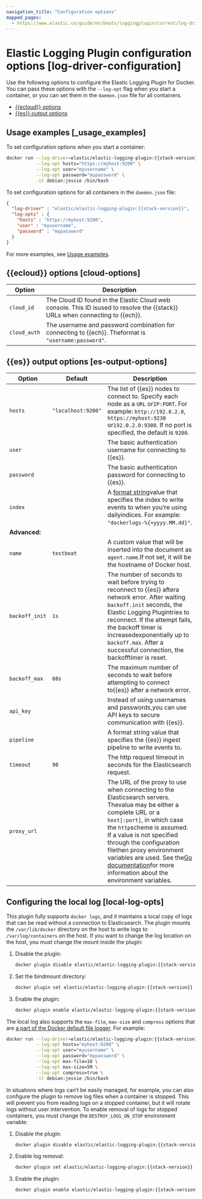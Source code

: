```yaml
---
navigation_title: "Configuration options"
mapped_pages:
  - https://www.elastic.co/guide/en/beats/loggingplugin/current/log-driver-configuration.html
---
```


# Elastic Logging Plugin configuration options [log-driver-configuration]


Use the following options to configure the Elastic Logging Plugin for Docker. You can pass these options with the `--log-opt` flag when you start a container, or you can set them in the `daemon.json` file for all containers.

* [{{ecloud}} options](#cloud-options)
* [{{es}} output options](#es-output-options)


## Usage examples [_usage_examples]

To set configuration options when you start a container:

```sh subs=true
docker run --log-driver=elastic/elastic-logging-plugin:{{stack-version}} \
           --log-opt hosts="https://myhost:9200" \
           --log-opt user="myusername" \
           --log-opt password="mypassword" \
           -it debian:jessie /bin/bash
```

To set configuration options for all containers in the `daemon.json` file:

```json subs=true
{
  "log-driver" : "elastic/elastic-logging-plugin:{{stack-version}}",
  "log-opts" : {
    "hosts" : "https://myhost:9200",
    "user" : "myusername",
    "password" : "mypassword"
  }
}
```

For more examples, see [Usage examples](/reference/loggingplugin/log-driver-usage-examples.md).


## {{ecloud}} options [cloud-options]

| Option | Description |
| --- | --- |
| `cloud_id` | The Cloud ID found in the Elastic Cloud web console. This ID isused to resolve the {{stack}} URLs when connecting to {{ech}}. |
| `cloud_auth` | The username and password combination for connecting to {{ech}}. Theformat is `"username:password"`. |


## {{es}} output options [es-output-options]

| Option | Default | Description |
| --- | --- | --- |
| `hosts` | `"localhost:9200"` | The list of {{es}} nodes to connect to. Specify each node as a `URL` or`IP:PORT`. For example: `http://192.0.2.0`, `https://myhost:9230` or`192.0.2.0:9300`. If no port is specified, the default is `9200`. |
| `user` |  | The basic authentication username for connecting to {{es}}. |
| `password` |  | The basic authentication password for connecting to {{es}}. |
| `index` |  | A [format string](/reference/libbeat/config-file-format-type.md#_format_string_sprintf)value that specifies the index to write events to when you’re using dailyindices. For example: `"dockerlogs-%{+yyyy.MM.dd}"`. |
| **Advanced:** |
| `name` | `testbeat` | A custom value that will be inserted into the document as `agent.name`.If not set, it will be the hostname of Docker host. |
| `backoff_init` | `1s` | The number of seconds to wait before trying to reconnect to {{es}} aftera network error. After waiting `backoff.init` seconds, the Elastic Logging Plugintries to reconnect. If the attempt fails, the backoff timer is increasedexponentially up to `backoff.max`. After a successful connection, the backofftimer is reset. |
| `backoff_max` | `60s` | The maximum number of seconds to wait before attempting to connect to{{es}} after a network error. |
| `api_key` |  | Instead of using usernames and passwords,you can use API keys to secure communication with {{es}}. |
| `pipeline` |  | A format string value that specifies the {{es}} ingest pipeline to write events to. |
| `timeout` | `90` | The http request timeout in seconds for the Elasticsearch request. |
| `proxy_url` |  | The URL of the proxy to use when connecting to the Elasticsearch servers. Thevalue may be either a complete URL or a `host[:port]`, in which case the `http`scheme is assumed. If a value is not specified through the configuration filethen proxy environment variables are used. See the[Go documentation](https://golang.org/pkg/net/http/#ProxyFromEnvironment)for more information about the environment variables. |


## Configuring the local log [local-log-opts]

This plugin fully supports `docker logs`, and it maintains a local copy of logs that can be read without a connection to Elasticsearch. The plugin mounts the `/var/lib/docker` directory on the host to write logs to `/var/log/containers` on the host. If you want to change the log location on the host, you must change the mount inside the plugin:

1. Disable the plugin:

    ```sh subs=true
    docker plugin disable elastic/elastic-logging-plugin:{{stack-version}}
    ```

2. Set the bindmount directory:

    ```sh subs=true
    docker plugin set elastic/elastic-logging-plugin:{{stack-version}} LOG_DIR.source=NEW_LOG_LOCATION
    ```

3. Enable the plugin:

    ```sh subs=true
    docker plugin enable elastic/elastic-logging-plugin:{{stack-version}}
    ```


The local log also supports the `max-file`, `max-size` and `compress` options that are [a part of the Docker default file logger](https://docs.docker.com/config/containers/logging/json-file/#options). For example:

```sh subs=true
docker run --log-driver=elastic/elastic-logging-plugin:{{stack-version}} \
           --log-opt hosts="myhost:9200" \
           --log-opt user="myusername" \
           --log-opt password="mypassword" \
           --log-opt max-file=10 \
           --log-opt max-size=5M \
           --log-opt compress=true \
           -it debian:jessie /bin/bash
```

In situations where logs can’t be easily managed, for example, you can also configure the plugin to remove log files when a container is stopped. This will prevent you from reading logs on a stopped container, but it will rotate logs without user intervention. To enable removal of logs for stopped containers, you must change the `DESTROY_LOGS_ON_STOP` environment variable:

1. Disable the plugin:

    ```sh subs=true
    docker plugin disable elastic/elastic-logging-plugin:{{stack-version}}
    ```

2. Enable log removal:

    ```sh subs=true
    docker plugin set elastic/elastic-logging-plugin:{{stack-version}} DESTROY_LOGS_ON_STOP=true
    ```

3. Enable the plugin:

    ```sh subs=true
    docker plugin enable elastic/elastic-logging-plugin:{{stack-version}}
    ```


